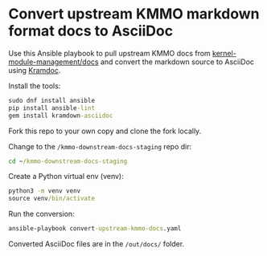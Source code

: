 # Convert upstream KMMO markdown format docs to AsciiDoc

Use this Ansible playbook to pull upstream KMMO docs from [kernel-module-management/docs](https://github.com/rh-ecosystem-edge/kernel-module-management/tree/main/docs) and convert the markdown source to AsciiDoc using [Kramdoc](https://github.com/asciidoctor/kramdown-asciidoc).

Install the tools: 

```cmd
sudo dnf install ansible
pip install ansible-lint
gem install kramdown-asciidoc
```

Fork this repo to your own copy and clone the fork locally.

Change to the `/kmmo-downstream-docs-staging` repo dir:

```cmd
cd ~/kmmo-downstream-docs-staging
```

Create a Python virtual env (venv): 

```cmd
python3 -m venv venv
source venv/bin/activate
```

Run the conversion:

```cmd
ansible-playbook convert-upstream-kmmo-docs.yaml
```

Converted AsciiDoc files are in the `/out/docs/` folder.
